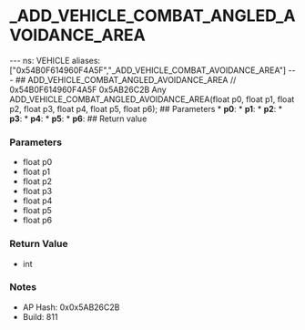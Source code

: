 # _ADD_VEHICLE_COMBAT_ANGLED_AVOIDANCE_AREA

--- ns: VEHICLE aliases: ["0x54B0F614960F4A5F","_ADD_VEHICLE_COMBAT_AVOIDANCE_AREA"] --- ## ADD_VEHICLE_COMBAT_ANGLED_AVOIDANCE_AREA  // 0x54B0F614960F4A5F 0x5AB26C2B Any ADD_VEHICLE_COMBAT_ANGLED_AVOIDANCE_AREA(float p0, float p1, float p2, float p3, float p4, float p5, float p6);  ## Parameters * **p0**: * **p1**: * **p2**: * **p3**: * **p4**: * **p5**: * **p6**:  ## Return value

### Parameters
* float p0
* float p1
* float p2
* float p3
* float p4
* float p5
* float p6

### Return Value
* int

### Notes
* AP Hash: 0x0x5AB26C2B
* Build: 811

